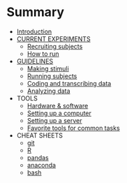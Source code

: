 # Summary

* [Introduction](README.md)
* [CURRENT EXPERIMENTS](current-experiments.md)
    * [Recruiting subjects](current/recruitment.md)
    * [How to run](current/how-to-run.md)
* [GUIDELINES](guidelines.md)
    * [Making stimuli](guidelines/making-stimuli.md)
    * [Running subjects](guidelines/running-subjects.md)
    * [Coding and transcribing data](guidelines/coding-and-transcribing.md)
    * [Analyzing data](guidelines/analyzing-data.md)
* TOOLS
    * [Hardware & software](tools/hardware-and-software.md)
    * [Setting up a computer](tools/computer-setup.md)
    * [Setting up a server](tools/server-setup.md)
    * [Favorite tools for common tasks](tools/favorites.md)
* CHEAT SHEETS
    * [git](cheat-sheets/git.md)
    * [R](cheat-sheets/R.md)
    * [pandas](cheat-sheets/pandas.md)
    * [anaconda](cheat-sheets/anaconda.md)
    * [bash](cheat-sheets/bash.md)

